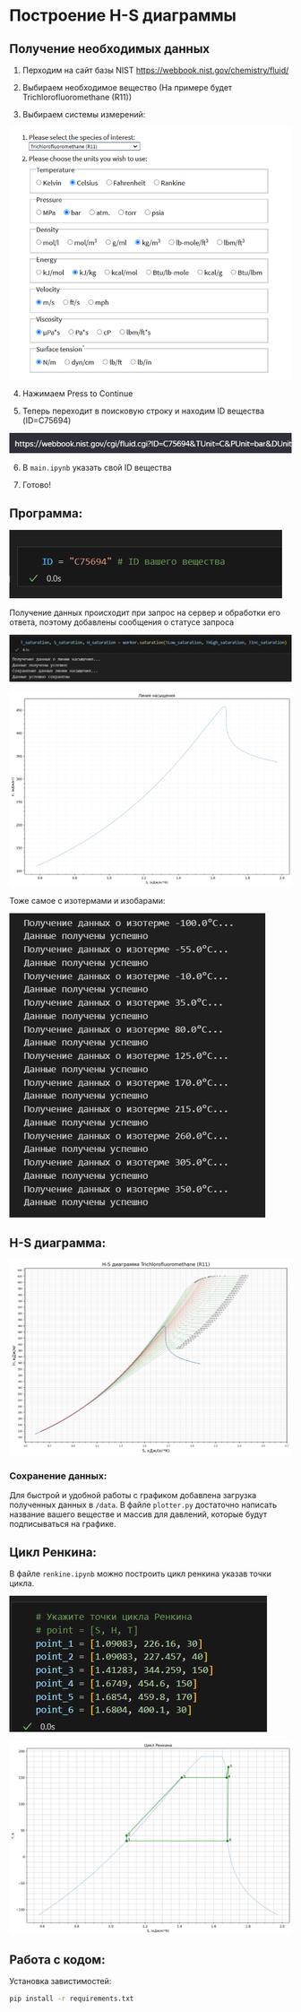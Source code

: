 # Построение H-S диаграммы

## Получение необходимых данных

1. Перходим на сайт базы NIST https://webbook.nist.gov/chemistry/fluid/

2. Выбираем необходимое вещество (На примере будет Trichlorofluoromethane (R11)) 

3. Выбираем системы измерений:

![alt text](/docs/USE_SI.png)


4. Нажимаем Press to Continue

5. Теперь переходит в поисковую строку и находим ID вещества (ID=C75694)

![alt text](/docs//ID.png)

6. В `main.ipynb` указать свой ID вещества

7. Готово!

## Программа:

![alt text](/docs/ID_code.png)

Получение данных происходит при запрос на сервер и обработки его ответа, поэтому добавлены сообщения о статусе запроса

![alt text](/docs/saturation_code.png)

![alt text](/docs/saturation_line.png)

Тоже самое с изотермами и изобарами:

![alt text](/docs/isothermal.png)

## H-S диаграмма:

![alt text](/docs/H-S.png)

### Сохранение данных:

Для быстрой и удобной работы с графиком добавлена загрузка полученных данных в `/data`. В файле `plotter.py` достаточно написать название вашего веществе и массив для давлений, которые будут подписываться на графике.

## Цикл Ренкина:

В файле `renkine.ipynb` можно построить цикл ренкина указав точки цикла.

![alt text](/docs/renkine_points.png)

![alt text](/docs/renkine.png)

## Работа с кодом:

Установка завистимостей:

```bash
pip install -r requirements.txt
```